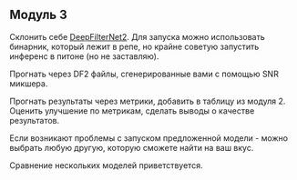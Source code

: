 ## Модуль 3


Склонить себе [DeepFilterNet2](https://github.com/Rikorose/DeepFilterNet/tree/main). Для запуска можно использовать бинарник, который лежит в репе, но крайне советую запустить инференс в питоне (но не заставляю).

Прогнать через DF2 файлы, сгенерированные вами с помощью SNR микшера.

Прогнать результаты через метрики, добавить в таблицу из модуля 2. Оценить улучшение по метрикам, сделать выводы о качестве результатов.

Если возникают проблемы с запуском предложенной модели - можно выбрать любую другую, которую сможете найти на ваш вкус.

Сравнение нескольких моделей приветствуется.
